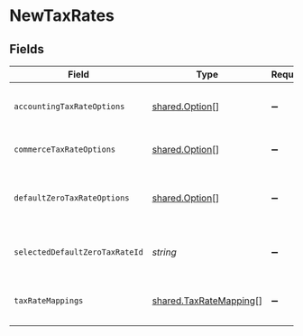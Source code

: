 # NewTaxRates


## Fields

| Field                                                                   | Type                                                                    | Required                                                                | Description                                                             |
| ----------------------------------------------------------------------- | ----------------------------------------------------------------------- | ----------------------------------------------------------------------- | ----------------------------------------------------------------------- |
| `accountingTaxRateOptions`                                              | [shared.Option](../../../sdk/models/shared/option.md)[]                 | :heavy_minus_sign:                                                      | Array of accounting tax rate options.                                   |
| `commerceTaxRateOptions`                                                | [shared.Option](../../../sdk/models/shared/option.md)[]                 | :heavy_minus_sign:                                                      | Array of tax component options.                                         |
| `defaultZeroTaxRateOptions`                                             | [shared.Option](../../../sdk/models/shared/option.md)[]                 | :heavy_minus_sign:                                                      | Default zero tax rate selected for sync.                                |
| `selectedDefaultZeroTaxRateId`                                          | *string*                                                                | :heavy_minus_sign:                                                      | Default tax rate selected for sync.                                     |
| `taxRateMappings`                                                       | [shared.TaxRateMapping](../../../sdk/models/shared/taxratemapping.md)[] | :heavy_minus_sign:                                                      | Array of tax component to rate mapppings.                               |